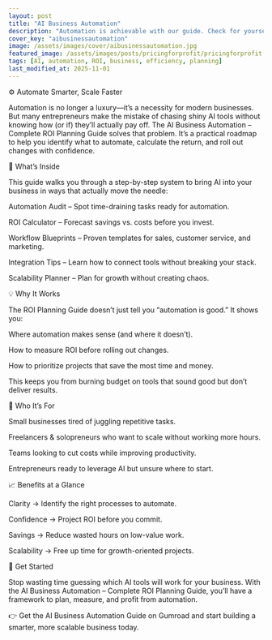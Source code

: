 ```yaml
---
layout: post
title: "AI Business Automation"
description: "Automation is achievable with our guide. Check for yourself. We have a free practice version."
cover_key: "aibusinessautomation"
image: /assets/images/cover/aibusinessautomation.jpg
featured_image: /assets/images/posts/pricingforprofit/pricingforprofit.jpg
tags: [AI, automation, ROI, business, efficiency, planning]
last_modified_at: 2025-11-01
---
```


⚙️ Automate Smarter, Scale Faster

Automation is no longer a luxury—it’s a necessity for modern businesses. But many entrepreneurs make the mistake of chasing shiny AI tools without knowing how (or if) they’ll actually pay off. The AI Business Automation – Complete ROI Planning Guide solves that problem. It’s a practical roadmap to help you identify what to automate, calculate the return, and roll out changes with confidence.

🎯 What’s Inside

This guide walks you through a step-by-step system to bring AI into your business in ways that actually move the needle:

Automation Audit – Spot time-draining tasks ready for automation.

ROI Calculator – Forecast savings vs. costs before you invest.

Workflow Blueprints – Proven templates for sales, customer service, and marketing.

Integration Tips – Learn how to connect tools without breaking your stack.

Scalability Planner – Plan for growth without creating chaos.

💡 Why It Works

The ROI Planning Guide doesn’t just tell you “automation is good.” It shows you:

Where automation makes sense (and where it doesn’t).

How to measure ROI before rolling out changes.

How to prioritize projects that save the most time and money.

This keeps you from burning budget on tools that sound good but don’t deliver results.

🚀 Who It’s For

Small businesses tired of juggling repetitive tasks.

Freelancers & solopreneurs who want to scale without working more hours.

Teams looking to cut costs while improving productivity.

Entrepreneurs ready to leverage AI but unsure where to start.

📈 Benefits at a Glance

Clarity → Identify the right processes to automate.

Confidence → Project ROI before you commit.

Savings → Reduce wasted hours on low-value work.

Scalability → Free up time for growth-oriented projects.

🔗 Get Started

Stop wasting time guessing which AI tools will work for your business. With the AI Business Automation – Complete ROI Planning Guide, you’ll have a framework to plan, measure, and profit from automation.

👉 Get the AI Business Automation Guide on Gumroad
 and start building a smarter, more scalable business today.
